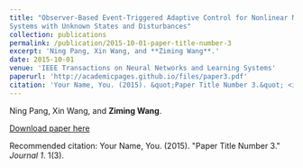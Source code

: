 ```yaml
---
title: "Observer-Based Event-Triggered Adaptive Control for Nonlinear Multiagent
Systems with Unknown States and Disturbances"
collection: publications
permalink: /publication/2015-10-01-paper-title-number-3
excerpt: 'Ning Pang, Xin Wang, and **Ziming Wang**.'
date: 2015-10-01
venue: 'IEEE Transactions on Neural Networks and Learning Systems'
paperurl: 'http://academicpages.github.io/files/paper3.pdf'
citation: 'Your Name, You. (2015). &quot;Paper Title Number 3.&quot; <i>Journal 1</i>. 1(3).'
---
```

Ning Pang, Xin Wang, and **Ziming Wang**.

[Download paper here](http://academicpages.github.io/files/paper3.pdf)

Recommended citation: Your Name, You. (2015). "Paper Title Number 3." <i>Journal 1</i>. 1(3).
